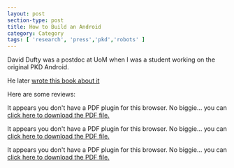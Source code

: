 ```yaml
---
layout: post
section-type: post
title: How to Build an Android
category: Category
tags: [ 'research', 'press','pkd','robots' ]
---
```

David Dufty was a postdoc at UoM when I was a student working on the original PKD Android.

He later [wrote this book about it](http://www.amazon.com/How-Build-Android-Robotic-Resurrection/dp/0805095519)

Here are some reviews:

<object data="https://umdrive.memphis.edu/aolney/public/press/slate_pkd_6_7_12.pdf" type="application/pdf" width="100%" height="600px">
 
  <p>It appears you don't have a PDF plugin for this browser.
  No biggie... you can <a href="https://umdrive.memphis.edu/aolney/public/press/slate_pkd_6_7_12.pdf">click here to
  download the PDF file.</a></p>
  
</object>

<object data="https://umdrive.memphis.edu/aolney/public/press/seattlepi_pkd_6_7_12.pdf" type="application/pdf" width="100%" height="600px">
 
  <p>It appears you don't have a PDF plugin for this browser.
  No biggie... you can <a href="https://umdrive.memphis.edu/aolney/public/press/seattlepi_pkd_6_7_12.pdf">click here to
  download the PDF file.</a></p>
  
</object>

<object data="http://umdrive.memphis.edu/aolney/public/press/nyt_dufty_pkd.pdf" type="application/pdf" width="100%" height="600px">
 
  <p>It appears you don't have a PDF plugin for this browser.
  No biggie... you can <a href="http://umdrive.memphis.edu/aolney/public/press/nyt_dufty_pkd.pdf">click here to
  download the PDF file.</a></p>
  
</object>
